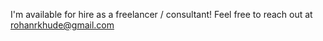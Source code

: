 I'm available for hire as a freelancer / consultant! Feel free to reach out at rohanrkhude@gmail.com
